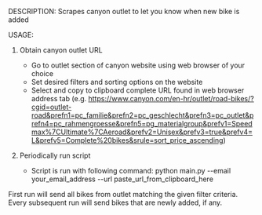 DESCRIPTION: 
Scrapes canyon outlet to let you know when new bike is added

USAGE: 
1. Obtain canyon outlet URL
    - Go to outlet section of canyon website using web browser of your choice
    - Set desired filters and sorting options on the website
    - Select and copy to clipboard complete URL found in web browser address tab (e.g. https://www.canyon.com/en-hr/outlet/road-bikes/?cgid=outlet-road&prefn1=pc_familie&prefn2=pc_geschlecht&prefn3=pc_outlet&prefn4=pc_rahmengroesse&prefn5=pg_materialgroup&prefv1=Speedmax%7CUltimate%7CAeroad&prefv2=Unisex&prefv3=true&prefv4=L&prefv5=Complete%20bikes&srule=sort_price_ascending)

2. Periodically run script
    - Script is run with following command: python main.py --email your_email_address --url paste_url_from_clipboard_here

First run will send all bikes from outlet matching the given filter criteria. Every subsequent run will send bikes that are newly added, if any.

